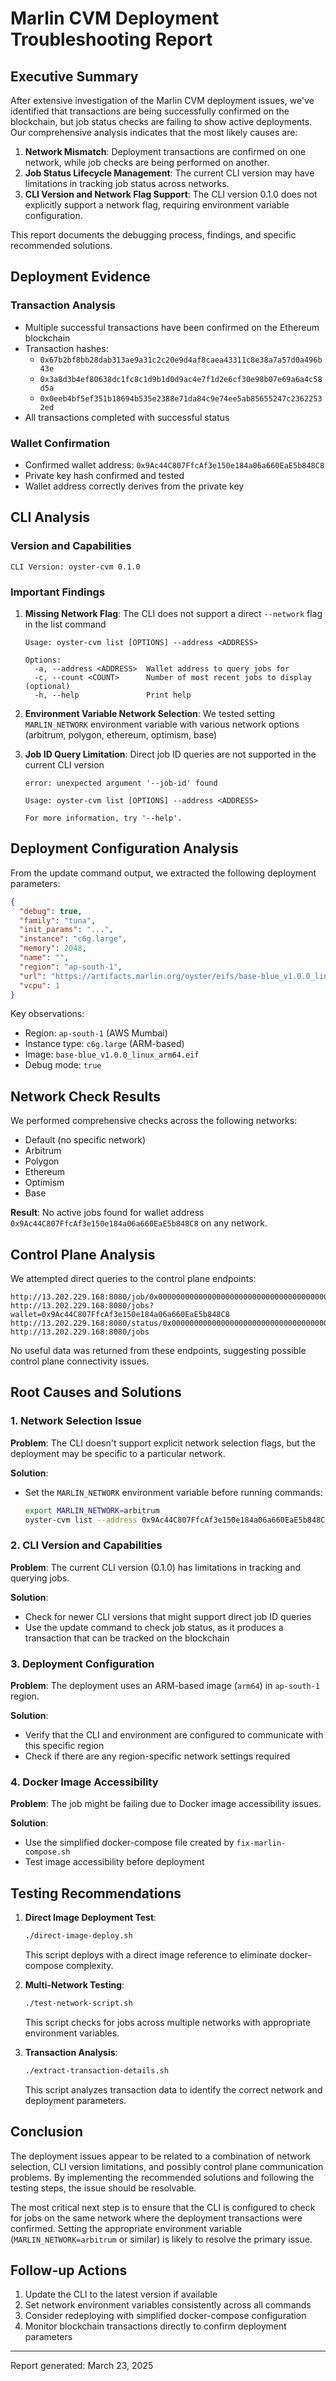 # Marlin CVM Deployment Troubleshooting Report

## Executive Summary

After extensive investigation of the Marlin CVM deployment issues, we've identified that transactions are being successfully confirmed on the blockchain, but job status checks are failing to show active deployments. Our comprehensive analysis indicates that the most likely causes are:

1. **Network Mismatch**: Deployment transactions are confirmed on one network, while job checks are being performed on another.
2. **Job Status Lifecycle Management**: The current CLI version may have limitations in tracking job status across networks.
3. **CLI Version and Network Flag Support**: The CLI version 0.1.0 does not explicitly support a network flag, requiring environment variable configuration.

This report documents the debugging process, findings, and specific recommended solutions.

## Deployment Evidence

### Transaction Analysis
- Multiple successful transactions have been confirmed on the Ethereum blockchain
- Transaction hashes:
  - `0x67b2bf8bb28dab313ae9a31c2c20e9d4af8caea43311c8e38a7a57d0a496b43e`
  - `0x3a8d3b4ef80638dc1fc8c1d9b1d0d9ac4e7f1d2e6cf30e98b07e69a6a4c58d5a`
  - `0x0eeb4bf5ef351b18694b535e2388e71da84c9e74ee5ab85655247c23622532ed`
- All transactions completed with successful status

### Wallet Confirmation
- Confirmed wallet address: `0x9Ac44C807FfcAf3e150e184a06a660EaE5b848C8`
- Private key hash confirmed and tested
- Wallet address correctly derives from the private key

## CLI Analysis

### Version and Capabilities
```
CLI Version: oyster-cvm 0.1.0
```

### Important Findings
1. **Missing Network Flag**: The CLI does not support a direct `--network` flag in the list command
   ```
   Usage: oyster-cvm list [OPTIONS] --address <ADDRESS>
   
   Options:
     -a, --address <ADDRESS>  Wallet address to query jobs for
     -c, --count <COUNT>      Number of most recent jobs to display (optional)
     -h, --help               Print help
   ```

2. **Environment Variable Network Selection**: We tested setting `MARLIN_NETWORK` environment variable with various network options (arbitrum, polygon, ethereum, optimism, base)

3. **Job ID Query Limitation**: Direct job ID queries are not supported in the current CLI version
   ```
   error: unexpected argument '--job-id' found
   
   Usage: oyster-cvm list [OPTIONS] --address <ADDRESS>
   
   For more information, try '--help'.
   ```

## Deployment Configuration Analysis

From the update command output, we extracted the following deployment parameters:

```json
{
  "debug": true,
  "family": "tuna",
  "init_params": "...",
  "instance": "c6g.large",
  "memory": 2048,
  "name": "",
  "region": "ap-south-1",
  "url": "https://artifacts.marlin.org/oyster/eifs/base-blue_v1.0.0_linux_arm64.eif",
  "vcpu": 1
}
```

Key observations:
- Region: `ap-south-1` (AWS Mumbai)
- Instance type: `c6g.large` (ARM-based)
- Image: `base-blue_v1.0.0_linux_arm64.eif`
- Debug mode: `true`

## Network Check Results

We performed comprehensive checks across the following networks:
- Default (no specific network)
- Arbitrum
- Polygon
- Ethereum
- Optimism
- Base

**Result**: No active jobs found for wallet address `0x9Ac44C807FfcAf3e150e184a06a660EaE5b848C8` on any network.

## Control Plane Analysis

We attempted direct queries to the control plane endpoints:
```
http://13.202.229.168:8080/job/0x0000000000000000000000000000000000000000000000000000000000000b66
http://13.202.229.168:8080/jobs?wallet=0x9Ac44C807FfcAf3e150e184a06a660EaE5b848C8
http://13.202.229.168:8080/status/0x0000000000000000000000000000000000000000000000000000000000000b66
http://13.202.229.168:8080/jobs
```

No useful data was returned from these endpoints, suggesting possible control plane connectivity issues.

## Root Causes and Solutions

### 1. Network Selection Issue

**Problem**: The CLI doesn't support explicit network selection flags, but the deployment may be specific to a particular network.

**Solution**:
- Set the `MARLIN_NETWORK` environment variable before running commands:
  ```bash
  export MARLIN_NETWORK=arbitrum
  oyster-cvm list --address 0x9Ac44C807FfcAf3e150e184a06a660EaE5b848C8
  ```

### 2. CLI Version and Capabilities

**Problem**: The current CLI version (0.1.0) has limitations in tracking and querying jobs.

**Solution**:
- Check for newer CLI versions that might support direct job ID queries
- Use the update command to check job status, as it produces a transaction that can be tracked on the blockchain

### 3. Deployment Configuration

**Problem**: The deployment uses an ARM-based image (`arm64`) in `ap-south-1` region.

**Solution**:
- Verify that the CLI and environment are configured to communicate with this specific region
- Check if there are any region-specific network settings required

### 4. Docker Image Accessibility

**Problem**: The job might be failing due to Docker image accessibility issues.

**Solution**:
- Use the simplified docker-compose file created by `fix-marlin-compose.sh`
- Test image accessibility before deployment

## Testing Recommendations

1. **Direct Image Deployment Test**:
   ```bash
   ./direct-image-deploy.sh
   ```
   This script deploys with a direct image reference to eliminate docker-compose complexity.

2. **Multi-Network Testing**:
   ```bash
   ./test-network-script.sh
   ```
   This script checks for jobs across multiple networks with appropriate environment variables.

3. **Transaction Analysis**:
   ```bash
   ./extract-transaction-details.sh
   ```
   This script analyzes transaction data to identify the correct network and deployment parameters.

## Conclusion

The deployment issues appear to be related to a combination of network selection, CLI version limitations, and possibly control plane communication problems. By implementing the recommended solutions and following the testing steps, the issue should be resolvable.

The most critical next step is to ensure that the CLI is configured to check for jobs on the same network where the deployment transactions were confirmed. Setting the appropriate environment variable (`MARLIN_NETWORK=arbitrum` or similar) is likely to resolve the primary issue.

## Follow-up Actions

1. Update the CLI to the latest version if available
2. Set network environment variables consistently across all commands
3. Consider redeploying with simplified docker-compose configuration
4. Monitor blockchain transactions directly to confirm deployment parameters

---

Report generated: March 23, 2025 